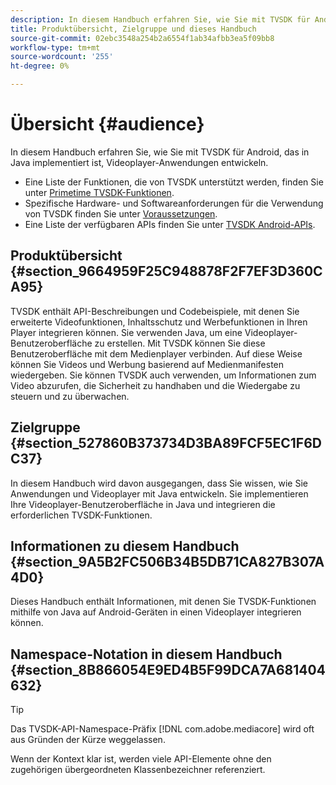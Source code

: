 ```yaml
---
description: In diesem Handbuch erfahren Sie, wie Sie mit TVSDK für Android, das in Java implementiert ist, Videoplayer-Anwendungen entwickeln.
title: Produktübersicht, Zielgruppe und dieses Handbuch
source-git-commit: 02ebc3548a254b2a6554f1ab34afbb3ea5f09bb8
workflow-type: tm+mt
source-wordcount: '255'
ht-degree: 0%

---
```


# Übersicht {#audience}

In diesem Handbuch erfahren Sie, wie Sie mit TVSDK für Android, das in Java implementiert ist, Videoplayer-Anwendungen entwickeln.

<!--<a id="section_FC24E86A2E6442B8A3769160769BBDFA"></a>-->

* Eine Liste der Funktionen, die von TVSDK unterstützt werden, finden Sie unter [Primetime TVSDK-Funktionen](../../../tvsdk-3x-android-prog/android-3x-introduction/overview-prod-audience-guide/android-3x-overview-of-the-player.md).
* Spezifische Hardware- und Softwareanforderungen für die Verwendung von TVSDK finden Sie unter [Voraussetzungen](../../../tvsdk-3x-android-prog/android-3x-introduction/android-3x-requirements.md).
* Eine Liste der verfügbaren APIs finden Sie unter [TVSDK Android-APIs](https://help.adobe.com/en_US/primetime/api/psdk/javadoc3.5/index.html).

## Produktübersicht {#section_9664959F25C948878F2F7EF3D360CA95}

TVSDK enthält API-Beschreibungen und Codebeispiele, mit denen Sie erweiterte Videofunktionen, Inhaltsschutz und Werbefunktionen in Ihren Player integrieren können. Sie verwenden Java, um eine Videoplayer-Benutzeroberfläche zu erstellen. Mit TVSDK können Sie diese Benutzeroberfläche mit dem Medienplayer verbinden. Auf diese Weise können Sie Videos und Werbung basierend auf Medienmanifesten wiedergeben. Sie können TVSDK auch verwenden, um Informationen zum Video abzurufen, die Sicherheit zu handhaben und die Wiedergabe zu steuern und zu überwachen.

## Zielgruppe {#section_527860B373734D3BA89FCF5EC1F6DC37}

In diesem Handbuch wird davon ausgegangen, dass Sie wissen, wie Sie Anwendungen und Videoplayer mit Java entwickeln. Sie implementieren Ihre Videoplayer-Benutzeroberfläche in Java und integrieren die erforderlichen TVSDK-Funktionen.

## Informationen zu diesem Handbuch {#section_9A5B2FC506B34B5DB71CA827B307A4D0}

Dieses Handbuch enthält Informationen, mit denen Sie TVSDK-Funktionen mithilfe von Java auf Android-Geräten in einen Videoplayer integrieren können.

## Namespace-Notation in diesem Handbuch {#section_8B866054E9ED4B5F99DCA7A681404632}

>[!TIP]
>
>Das TVSDK-API-Namespace-Präfix [!DNL com.adobe.mediacore] wird oft aus Gründen der Kürze weggelassen.
>
>Wenn der Kontext klar ist, werden viele API-Elemente ohne den zugehörigen übergeordneten Klassenbezeichner referenziert.
